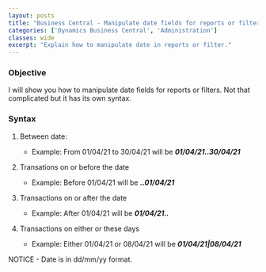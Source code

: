 ```yaml
---
layout: posts
title: "Business Central - Manipulate date fields for reports or filters"
categories: ['Dynamics Business Central', 'Administration']
classes: wide
excerpt: "Explain how to manipulate date in reports or filter."
---
```


### Objective
I will show you how to manipulate date fields for reports or filters. Not that complicated but it has its own syntax.
### Syntax
1. Between date:
    * Example: From 01/04/21 to 30/04/21 will be ***01/04/21..30/04/21*** 

2. Transations on or before the date
    * Example: Before 01/04/21 will be ***..01/04/21***

3. Transactions on or after the date
    * Example: After 01/04/21 will be ***01/04/21..***

4. Transactions on either or these days
    * Example: Either 01/04/21 or 08/04/21 will be ***01/04/21|08/04/21*** 


<div class="notice">NOTICE - Date is in dd/mm/yy format.</div>